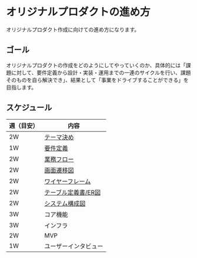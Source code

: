 # オリジナルプロダクトの進め方

オリジナルプロダクト作成に向けての進め方になります。

## ゴール

オリジナルプロダクトの作成をどのようにしてやっていくのか、具体的には「課題に対して、要件定義から設計・実装・運用までの一連のサイクルを行い、課題そのものを自ら解決でき」、結果として「事業をドライブすることができる」を目指します。

## スケジュール

| 週（目安） | 内容 |
| -------- | --- |
| 2W | [テーマ決め](/documents/THEME.md) |
| 1W | [要件定義](/documents/REQUIREMENT_DEFINITION.md) |
| 2W | [業務フロー](/documents/BUSINESS_FLOW.md) |
| 2W | [画面遷移図](/documents/TRANSITION_DIAGRAM.md) |
| 2W | [ワイヤーフレーム](/documents//WIREFRAME.md) |
| 2W | [テーブル定義書/ER図](/documents/TABLE.md) |
| 2W | [システム構成図](/documents/SYSTEM_CONFIGURATION.md) |
| 3W | コア機能 |
| 3W | インフラ |
| 2W | MVP |
| 1W | ユーザーインタビュー |
